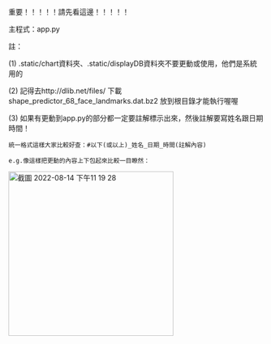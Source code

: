 重要！！！！！請先看這邊！！！！！

主程式：app.py

註：

(1) .static/chart資料夾、.static/displayDB資料夾不要更動或使用，他們是系統用的

(2) 記得去http://dlib.net/files/ 下載shape_predictor_68_face_landmarks.dat.bz2 放到根目錄才能執行喔喔

(3) 如果有更動到app.py的部分都一定要註解標示出來，然後註解要寫姓名跟日期時間！


    統一格式這樣大家比較好查：#以下(或以上)_姓名_日期_時間(註解內容)
    
    e.g.像這樣把更動的內容上下包起來比較一目瞭然：
    
   <img width="325" alt="截圖 2022-08-14 下午11 19 28" src="https://user-images.githubusercontent.com/86204411/184544551-809dbf44-9398-4d02-9270-c7c3a6f5e071.png">

